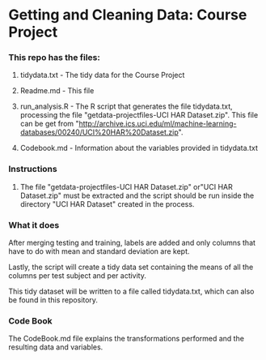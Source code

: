 # Getting and Cleaning Data: Course Project

### This repo has the files:

1) tidydata.txt - The tidy data for the Course Project

2) Readme.md - This file

3) run_analysis.R - The R script that generates the file tidydata.txt, processing the file "getdata-projectfiles-UCI HAR Dataset.zip". This file can be get from "http://archive.ics.uci.edu/ml/machine-learning-databases/00240/UCI%20HAR%20Dataset.zip".

4) Codebook.md - Information about the variables provided in tidydata.txt

### Instructions

1) The file "getdata-projectfiles-UCI HAR Dataset.zip" or"UCI HAR Dataset.zip" must be extracted and the script should be run inside the directory "UCI HAR Dataset" created in the process.

### What it does

After merging testing and training, labels are added and only columns that have to do with mean and standard deviation are kept.

Lastly, the script will create a tidy data set containing the means of all the columns per test subject and per activity.

This tidy dataset will be written to a file called tidydata.txt, which can also be found in this repository.

### Code Book

The CodeBook.md file explains the transformations performed and the resulting data and variables.